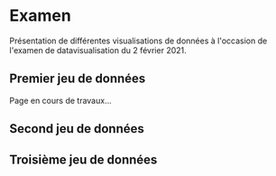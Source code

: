 # Examen
Présentation de différentes visualisations de données à l'occasion de l'examen de datavisualisation du 2 février 2021.

## Premier jeu de données
Page en cours de travaux...

## Second jeu de données

## Troisième jeu de données
